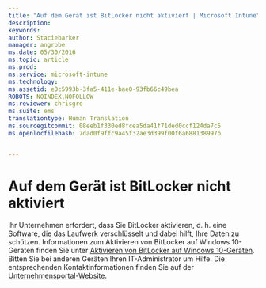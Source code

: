 ```yaml
---
title: "Auf dem Gerät ist BitLocker nicht aktiviert | Microsoft Intune"
description: 
keywords: 
author: Staciebarker
manager: angrobe
ms.date: 05/30/2016
ms.topic: article
ms.prod: 
ms.service: microsoft-intune
ms.technology: 
ms.assetid: e0c5993b-3fa5-411e-bae0-93fb66c49bea
ROBOTS: NOINDEX,NOFOLLOW
ms.reviewer: chrisgre
ms.suite: ems
translationtype: Human Translation
ms.sourcegitcommit: 08eeb1f330ed8fcea5da41f71ded0ccf124da7c5
ms.openlocfilehash: 7dad0f9ffc9a45f32ae3d399f00f6a688138997b


---
```



# Auf dem Gerät ist BitLocker nicht aktiviert

Ihr Unternehmen erfordert, dass Sie BitLocker aktivieren, d. h. eine Software, die das Laufwerk verschlüsselt und dabei hilft, Ihre Daten zu schützen. Informationen zum Aktivieren von BitLocker auf Windows 10-Geräten finden Sie unter [Aktivieren von BitLocker auf Windows 10-Geräten](https://gallery.technet.microsoft.com/How-to-turn-on-BitLocker-34294d3d). Bitten Sie bei anderen Geräten Ihren IT-Administrator um Hilfe. Die entsprechenden Kontaktinformationen finden Sie auf der [Unternehmensportal-Website](http://portal.manage.microsoft.com).





<!--HONumber=Aug16_HO5-->


